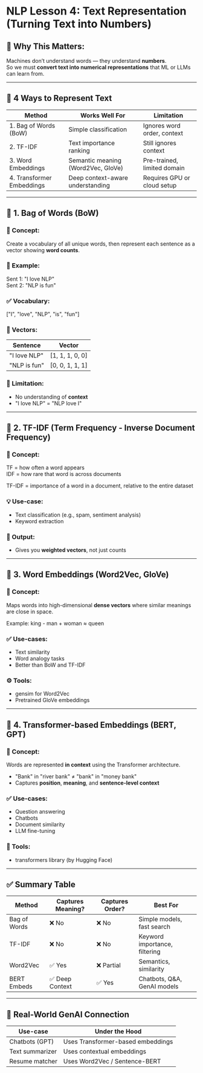 # NLP Lesson 4: Text Representation (Turning Text into Numbers)

## 📌 Why This Matters:
Machines don’t understand words — they understand **numbers**.  
So we must **convert text into numerical representations** that ML or LLMs can learn from.

---

## 🧠 4 Ways to Represent Text

| Method                  | Works Well For           | Limitation                          |
|------------------------|--------------------------|-------------------------------------|
| 1. Bag of Words (BoW)  | Simple classification     | Ignores word order, context         |
| 2. TF-IDF              | Text importance ranking   | Still ignores context               |
| 3. Word Embeddings     | Semantic meaning (Word2Vec, GloVe) | Pre-trained, limited domain     |
| 4. Transformer Embeddings | Deep context-aware understanding | Requires GPU or cloud setup       |

---

## 🔹 1. Bag of Words (BoW)

### 📘 Concept:
Create a vocabulary of all unique words, then represent each sentence as a vector showing **word counts**.

### 📌 Example:

Sent 1: "I love NLP"  
Sent 2: "NLP is fun"

### ✅ Vocabulary:
["I", "love", "NLP", "is", "fun"]

### 🔢 Vectors:

| Sentence        | Vector                |
|----------------|------------------------|
| "I love NLP"   | [1, 1, 1, 0, 0]        |
| "NLP is fun"   | [0, 0, 1, 1, 1]        |

### 🚫 Limitation:
- No understanding of **context**
- "I love NLP" = "NLP love I"

---

## 🔹 2. TF-IDF (Term Frequency - Inverse Document Frequency)

### 📘 Concept:
TF = how often a word appears  
IDF = how rare that word is across documents

TF-IDF = importance of a word in a document, relative to the entire dataset

### 💡 Use-case:
- Text classification (e.g., spam, sentiment analysis)
- Keyword extraction

### 🔢 Output:
- Gives you **weighted vectors**, not just counts

---

## 🔹 3. Word Embeddings (Word2Vec, GloVe)

### 📘 Concept:
Maps words into high-dimensional **dense vectors** where similar meanings are close in space.

Example:
king - man + woman ≈ queen

### ✅ Use-cases:
- Text similarity
- Word analogy tasks
- Better than BoW and TF-IDF

### ⚙️ Tools:
- gensim for Word2Vec
- Pretrained GloVe embeddings

---

## 🔹 4. Transformer-based Embeddings (BERT, GPT)

### 📘 Concept:
Words are represented **in context** using the Transformer architecture.
- "Bank" in "river bank" ≠ "bank" in "money bank"
- Captures **position**, **meaning**, and **sentence-level context**

### ✅ Use-cases:
- Question answering
- Chatbots
- Document similarity
- LLM fine-tuning

### 🧰 Tools:
- transformers library (by Hugging Face)

---

## ✅ Summary Table

| Method        | Captures Meaning? | Captures Order? | Best For                        |
|---------------|-------------------|------------------|---------------------------------|
| Bag of Words  | ❌ No             | ❌ No            | Simple models, fast search     |
| TF-IDF        | ❌ No             | ❌ No            | Keyword importance, filtering  |
| Word2Vec      | ✅ Yes            | ❌ Partial       | Semantics, similarity          |
| BERT Embeds   | ✅ Deep Context   | ✅ Yes           | Chatbots, Q&A, GenAI models    |

---

## 🧠 Real-World GenAI Connection

| Use-case         | Under the Hood                    |
|------------------|-----------------------------------|
| Chatbots (GPT)   | Uses Transformer-based embeddings |
| Text summarizer  | Uses contextual embeddings        |
| Resume matcher   | Uses Word2Vec / Sentence-BERT     |
